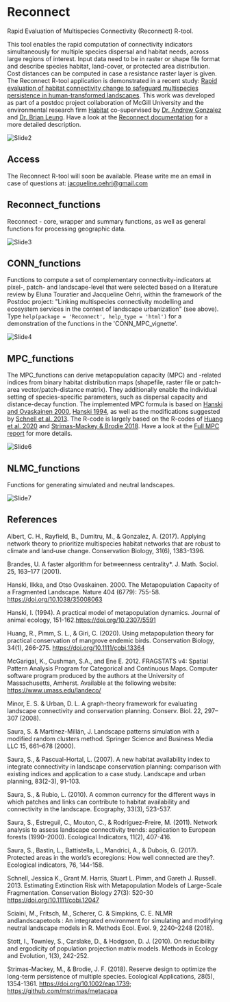# Reconnect
Rapid Evaluation of Multispecies Connectivity (Reconnect) R-tool.

This tool enables the rapid computation of connectivity indicators simultaneously for multiple species dispersal and habitat needs, across large regions of interest. Input data need to be in raster or shape file format and describe species habitat, land-cover, or protected area distribution. Cost distances can be computed in case a resistance raster layer is given.
The Reconnect R-tool application is demonstrated in a recent study: [Rapid evaluation of habitat connectivity change to safeguard multispecies persistence in human-transformed landscapes](https://www.biorxiv.org/content/10.1101/2023.11.23.568419v1). This work was developed as part of a postdoc project collaboration of McGill University and the environmental research firm [Habitat](https://www.habitat-nature.com/) co-supervised by [Dr. Andrew Gonzalez](https://www.thegonzalezlab.org/) and [Dr. Brian Leung](https://leung-lab.github.io/leunglab/). Have a look at the [Reconnect documentation](https://github.com/oehrij/Reconnect/blob/main/doc/Reconnect_approach.pdf) for a more detailed description.

![Slide2](https://github.com/oehrij/Reconnect/assets/78751500/aff1c93e-cf18-4d70-8393-c9edc3354cf3)


## Access
The Reconnect R-tool will soon be available. Please write me an email in case of questions at: jacqueline.oehri@gmail.com


## Reconnect_functions
Reconnect - core, wrapper and summary functions, as well as general functions for processing geographic data.

![Slide3](https://github.com/oehrij/Reconnect/assets/78751500/3745bdf7-de6c-4b7a-8b4f-4e149da0f675)


## CONN_functions
Functions to compute a set of complementary connectivity-indicators at pixel-, patch- and landscape-level that were selected based on a literature review by Eluna Touratier and Jacqueline Oehri, within the framework of the Postdoc project: "Linking multispecies connectivity modelling and ecosystem services in the context of landscape urbanization" (see above). Type ```help(package = 'Reconnect', help_type = 'html')``` for a demonstration of the functions in the 'CONN_MPC_vignette'.

![Slide4](https://github.com/oehrij/Reconnect/assets/78751500/16dd39f4-f783-409a-92ae-284b2bfb5480)


## MPC_functions
The MPC_functions can derive metapopulation capacity (MPC) and -related indices from binary habitat distribution maps (shapefile, raster file or patch-area vector/patch-distance matrix). They additionally enable the individual setting of species-specific parameters, such as dispersal capacity and distance-decay function. 
The implemented MPC formula is based on [Hanski and Ovaskainen 2000](https://doi.org/10.1038/35008063), [Hanski 1994](151-162.https://doi.org/10.2307/5591), as well as the modifications suggested by [Schnell et al. 2013](https://doi.org/10.1111/cobi.12047). The R-code is largely based on the R-codes of [Huang et al. 2020](https://doi.org/10.1111/cobi.13364) and [Strimas-Mackey & Brodie 2018](https://doi.org/10.1002/eap.1739). Have a look at the [Full MPC report](https://oehrij.shinyapps.io/MPC_report/) for more details.

![Slide6](https://github.com/oehrij/Reconnect/assets/78751500/c2deca0f-f0bc-410f-81e3-094ceb80544d)


## NLMC_functions
Functions for generating simulated and neutral landscapes.

![Slide7](https://github.com/oehrij/Reconnect/assets/78751500/91203fd8-d2e2-4348-9317-09056ccaa183)


## References
Albert, C. H., Rayfield, B., Dumitru, M., & Gonzalez, A. (2017). Applying network theory to prioritize multispecies habitat networks that are robust to climate and land‐use change. Conservation Biology, 31(6), 1383-1396.

Brandes, U. A faster algorithm for betweenness centrality*. J. Math. Sociol. 25, 163–177 (2001).

Hanski, Ilkka, and Otso Ovaskainen. 2000. The Metapopulation Capacity of a Fragmented Landscape. Nature 404 (6779): 755-58.  https://doi.org/10.1038/35008063

Hanski, I. (1994). A practical model of metapopulation dynamics. Journal of animal ecology, 151-162.https://doi.org/10.2307/5591

Huang, R., Pimm, S. L., & Giri, C. (2020). Using metapopulation theory for practical conservation of mangrove endemic birds. Conservation Biology, 34(1), 266-275. https://doi.org/10.1111/cobi.13364

McGarigal, K., Cushman, S.A., and Ene E. 2012. FRAGSTATS v4: Spatial Pattern Analysis Program for Categorical and Continuous Maps. Computer software program produced by the authors at the University of Massachusetts, Amherst. Available at the following website: https://www.umass.edu/landeco/

Minor, E. S. & Urban, D. L. A graph-theory framework for evaluating landscape connectivity and conservation planning. Conserv. Biol. 22, 297–307 (2008).

Saura, S. & Martínez-Millán, J. Landscape patterns simulation with a modified random clusters method. Springer Science and Business Media LLC 15, 661–678 (2000).

Saura, S., & Pascual-Hortal, L. (2007). A new habitat availability index to integrate connectivity in landscape conservation planning: comparison with existing indices and application to a case study. Landscape and urban planning, 83(2-3), 91-103.

Saura, S., & Rubio, L. (2010). A common currency for the different ways in which patches and links can contribute to habitat availability and connectivity in the landscape. Ecography, 33(3), 523-537.

Saura, S., Estreguil, C., Mouton, C., & Rodríguez-Freire, M. (2011). Network analysis to assess landscape connectivity trends: application to European forests (1990–2000). Ecological Indicators, 11(2), 407-416.

Saura, S., Bastin, L., Battistella, L., Mandrici, A., & Dubois, G. (2017). Protected areas in the world’s ecoregions: How well connected are they?. Ecological indicators, 76, 144-158.

Schnell, Jessica K., Grant M. Harris, Stuart L. Pimm, and Gareth J. Russell. 2013. Estimating Extinction Risk with Metapopulation Models of Large-Scale Fragmentation. Conservation Biology 27(3): 520-30  https://doi.org/10.1111/cobi.12047

Sciaini, M., Fritsch, M., Scherer, C. & Simpkins, C. E. NLMR andlandscapetools : An integrated environment for simulating and modifying neutral landscape models in R. Methods Ecol. Evol. 9, 2240–2248 (2018).

Stott, I., Townley, S., Carslake, D., & Hodgson, D. J. (2010). On reducibility and ergodicity of population projection matrix models. Methods in Ecology and Evolution, 1(3), 242-252.

Strimas-Mackey, M., & Brodie, J. F. (2018). Reserve design to optimize the long-term persistence of multiple species. Ecological Applications, 28(5), 1354-1361. https://doi.org/10.1002/eap.1739; https://github.com/mstrimas/metacapa  
